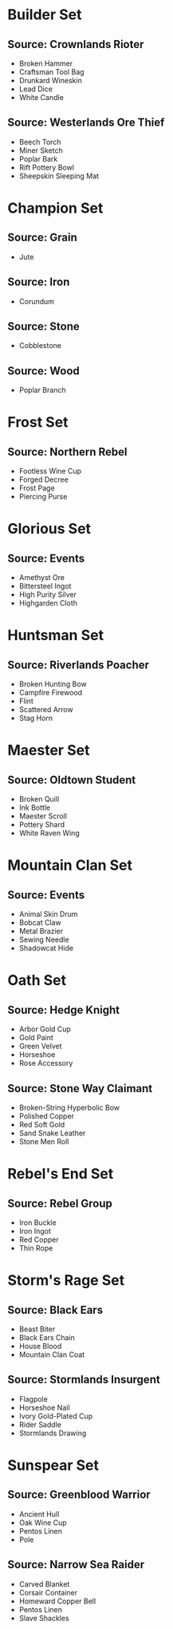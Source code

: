 <!-- TITLE: Materials -->

# Builder Set
## Source: Crownlands Rioter
* Broken Hammer
* Craftsman Tool Bag
* Drunkard Wineskin
* Lead Dice
* White Candle

## Source: Westerlands Ore Thief
* Beech Torch
* Miner Sketch
* Poplar Bark
* Rift Pottery Bowl
* Sheepskin Sleeping Mat

# Champion Set
## Source: Grain
* Jute

## Source: Iron
* Corundum

## Source: Stone
* Cobblestone

## Source: Wood
* Poplar Branch

# Frost Set
## Source: Northern Rebel
* Footless Wine Cup
* Forged Decree
* Frost Page
* Piercing Purse

# Glorious Set
## Source: Events
* Amethyst Ore
* Bittersteel Ingot
* High Purity Silver
* Highgarden Cloth

# Huntsman Set
## Source: Riverlands Poacher
* Broken Hunting Bow
* Campfire Firewood
* Flint
* Scattered Arrow
* Stag Horn

# Maester Set
## Source: Oldtown Student
* Broken Quill
* Ink Bottle
* Maester Scroll
* Pottery Shard
* White Raven Wing

# Mountain Clan Set
## Source: Events
* Animal Skin Drum
* Bobcat Claw
* Metal Brazier
* Sewing Needle
* Shadowcat Hide

# Oath Set
## Source: Hedge Knight
* Arbor Gold Cup
* Gold Paint
* Green Velvet
* Horseshoe
* Rose Accessory

## Source: Stone Way Claimant
* Broken-String Hyperbolic Bow
* Polished Copper
* Red Soft Gold
* Sand Snake Leather
* Stone Men Roll

# Rebel's End Set
## Source: Rebel Group
* Iron Buckle
* Iron Ingot
* Red Copper
* Thin Rope

# Storm's Rage Set
## Source: Black Ears
* Beast Biter
* Black Ears Chain
* House Blood
* Mountain Clan Coat

## Source: Stormlands Insurgent
* Flagpole
* Horseshoe Nail
* Ivory Gold-Plated Cup
* Rider Saddle
* Stormlands Drawing

# Sunspear Set
## Source: Greenblood Warrior
* Ancient Hull
* Oak Wine Cup
* Pentos Linen
* Pole

## Source: Narrow Sea Raider
* Carved Blanket
* Corsair Container
* Homeward Copper Bell
* Pentos Linen
* Slave Shackles
